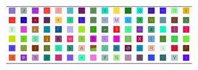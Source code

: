 <table>
<tr>
<td><img src="5A.gif"></td>
<td><img src="4A.gif"></td>
<td><img src="49.gif"></td>
<td><img src="43.gif"></td>
<td><img src="7D.gif"></td>
<td><img src="2D.gif"></td>
<td><img src="gr2.gif"></td>
<td><img src="26.gif"></td>
<td><img src="67.gif"></td>
<td><img src="60.gif"></td>
<td><img src="33.gif"></td>
<td><img src="47.gif"></td>
<td><img src="63.gif"></td>
<td><img src="48.gif"></td>
<td><img src="4F.gif"></td>
<td><img src="74.gif"></td>
</tr>
<tr>
<td><img src="3C.gif"></td>
<td><img src="25.gif"></td>
<td><img src="2B.gif"></td>
<td><img src="65.gif"></td>
<td><img src="72.gif"></td>
<td><img src="31.gif"></td>
<td><img src="4C.gif"></td>
<td><img src="6F.gif"></td>
<td><img src="75.gif"></td>
<td><img src="4D.gif"></td>
<td><img src="55.gif"></td>
<td><img src="3F.gif"></td>
<td><img src="57.gif"></td>
<td><img src="32.gif"></td>
<td><img src="7E.gif"></td>
<td><img src="22.gif"></td>
</tr>
<tr>
<td><img src="7C.gif"></td>
<td><img src="2E.gif"></td>
<td><img src="6B.gif"></td>
<td><img src="5F.gif"></td>
<td><img src="46.gif"></td>
<td><img src="6E.gif"></td>
<td><img src="23.gif"></td>
<td><img src="27.gif"></td>
<td><img src="3E.gif"></td>
<td><img src="24.gif"></td>
<td><img src="78.gif"></td>
<td><img src="6D.gif"></td>
<td><img src="7A.gif"></td>
<td><img src="29.gif"></td>
<td><img src="7B.gif"></td>
<td><img src="5B.gif"></td>
</tr>
<tr>
<td><img src="3A.gif"></td>
<td><img src="2C.gif"></td>
<td><img src="53.gif"></td>
<td><img src="6A.gif"></td>
<td><img src="4B.gif"></td>
<td><img src="77.gif"></td>
<td><img src="21.gif"></td>
<td><img src="44.gif"></td>
<td><img src="68.gif"></td>
<td><img src="37.gif"></td>
<td><img src="42.gif"></td>
<td><img src="58.gif"></td>
<td><img src="28.gif"></td>
<td><img src="45.gif"></td>
<td><img src="2F.gif"></td>
<td><img src="5D.gif"></td>
</tr>
<tr>
<td><img src="38.gif"></td>
<td><img src="51.gif"></td>
<td><img src="66.gif"></td>
<td><img src="30.gif"></td>
<td><img src="73.gif"></td>
<td><img src="62.gif"></td>
<td><img src="41.gif"></td>
<td><img src="gr1.gif"></td>
<td><img src="2A.gif"></td>
<td><img src="52.gif"></td>
<td><img src="40.gif"></td>
<td><img src="69.gif"></td>
<td><img src="71.gif"></td>
<td><img src="6C.gif"></td>
<td><img src="54.gif"></td>
<td><img src="50.gif"></td>
</tr>
<tr>
<td><img src="64.gif"></td>
<td><img src="70.gif"></td>
<td><img src="35.gif"></td>
<td><img src="39.gif"></td>
<td><img src="3B.gif"></td>
<td><img src="36.gif"></td>
<td><img src="3D.gif"></td>
<td><img src="5E.gif"></td>
<td><img src="79.gif"></td>
<td><img src="4E.gif"></td>
<td><img src="gr3.gif"></td>
<td><img src="34.gif"></td>
<td><img src="61.gif"></td>
<td><img src="76.gif"></td>
<td><img src="59.gif"></td>
<td><img src="56.gif"></td>
</tr>
</table>
